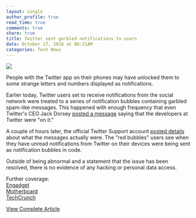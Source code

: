 ```yaml
---
layout: single
author_profile: true
read_time: true
comments: true
share: true
title: Twitter sent garbled notifications to users
date: October 17, 2018 at 06:21AM
categories: Tech News
---
```

<img class="align-center" src="%20http://ifttt.com/images/no_image_card.png">
<p><p>People with the Twitter app on their phones may have unlocked them to some strange letters and numbers displayed as notifications.</p>
<p>Earlier today, Twitter users set to receive notifications from the social network were treated to a series of notification bubbles containing garbled spam-like messages. This happened with enough frequency that even Twitter's CEO Jack Dorsey <a href="https://twitter.com/jack/status/1052238298402287617" rel="nofollow">posted a message</a> saying that the developers at Twitter were &quot;on it.&quot;</p>
<p>A couple of hours later, the official Twitter Support account <a href="https://twitter.com/TwitterSupport/status/1052260374806851584" rel="nofollow">posted details</a> about what the messages actually were. The &quot;red bubbles&quot; users see when they have unread notifications from Twitter on their devices were being sent as notification bubbles in code.</p>
<p>Outside of being abnormal and a statement that the issue has been resolved, there is no evidence of any hacking or personal data access.</p>
<p>Further coverage:<br />
<a href="https://www.engadget.com/2018/10/16/twitter-strange-nonsensical-notifications/" rel="nofollow">Engadget</a><br />
<a href="https://motherboard.vice.com/en_us/article/qv9aa3/twitter-random-characters-notifications" rel="nofollow">Motherboard</a><br />
<a href="https://techcrunch.com/2018/10/16/weird-twitter-bug-was-related-to-notifications-code-not-a-security-incident/" rel="nofollow">TechCrunch</a></p>
</p>
<a class="btn btn--info" href="https://alternativeto.net/news/2018/10/twitter-sent-garbled-notifications-to-users">View Complete Article</a>
